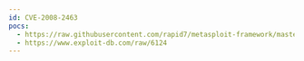 ```yaml
---
id: CVE-2008-2463
pocs:
  - https://raw.githubusercontent.com/rapid7/metasploit-framework/master/modules/exploits/windows/browser/ms08_041_snapshotviewer.rb
  - https://www.exploit-db.com/raw/6124
---
```

